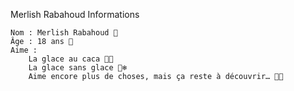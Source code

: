 Merlish Rabahoud
Informations

    Nom : Merlish Rabahoud 👤
    Âge : 18 ans 🎂
    Aime :
        La glace au caca 🍦💩
        La glace sans glace 🍨❄️
        Aime encore plus de choses, mais ça reste à découvrir… 🤔✨
